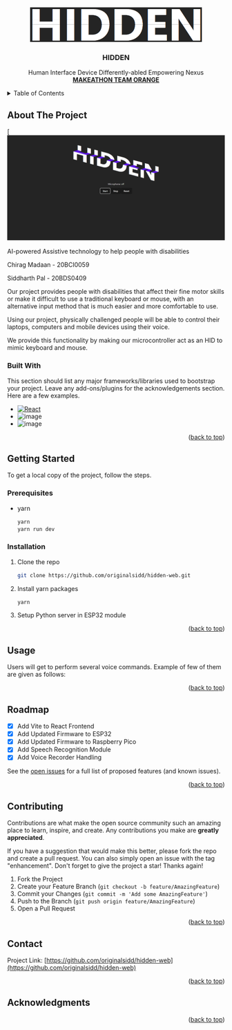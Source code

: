 <a name="readme-top"></a>

<!--
[![Contributors][contributors-shield]][contributors-url]
[![Forks][forks-shield]][forks-url]
[![Stargazers][stars-shield]][stars-url]
[![Issues][issues-shield]][issues-url]
[![MIT License][license-shield]][license-url]
[![LinkedIn][linkedin-shield]][linkedin-url] -->

<!-- PROJECT LOGO -->

<br />
<div align="center">
  <a href="https://github.com/originalsidd/hidden-web">
    <img src="public/logo.png" alt="Logo" height="80">
  </a>

  <h3 align="center">HIDDEN</h3>

  <p align="center">
    Human Interface Device Differently-abled Empowering Nexus
    <br />
    <a href="https://github.com/originalsidd/hidden-web"><strong>MAKEATHON
TEAM ORANGE</strong></a>
    <br />
  </p>
</div>

<!-- TABLE OF CONTENTS -->
<details>
  <summary>Table of Contents</summary>
  <ol>
    <li>
      <a href="#about-the-project">About The Project</a>
      <ul>
        <li><a href="#built-with">Built With</a></li>
      </ul>
    </li>
    <li>
      <a href="#getting-started">Getting Started</a>
      <ul>
        <li><a href="#prerequisites">Prerequisites</a></li>
        <li><a href="#installation">Installation</a></li>
      </ul>
    </li>
    <li><a href="#roadmap">Roadmap</a></li>
  </ol>
</details>

<!-- ABOUT THE PROJECT -->

## About The Project

[![Product Name Screen Shot][product-screenshot]

AI-powered Assistive technology to help people with disabilities

Chirag Madaan - 20BCI0059

Siddharth Pal - 20BDS0409

Our project provides people with disabilities that affect their fine motor skills or make it difficult to use a traditional keyboard or mouse, with an alternative input method that is much easier and more comfortable to use.

Using our project, physically challenged people will be able to control their laptops, computers and mobile devices using their voice.

We provide this functionality by making our microcontroller act as an HID to mimic keyboard and mouse.

### Built With

This section should list any major frameworks/libraries used to bootstrap your project. Leave any add-ons/plugins for the acknowledgements section. Here are a few examples.

-   [![React][react.js]][react-url]
-   ![image][vite-url]
-   ![image][python-url]

<p align="right">(<a href="#readme-top">back to top</a>)</p>

<!-- GETTING STARTED -->

## Getting Started

To get a local copy of the project, follow the steps.

### Prerequisites

-   yarn
    ```sh
    yarn
    yarn run dev
    ```

### Installation

1. Clone the repo
    ```sh
    git clone https://github.com/originalsidd/hidden-web.git
    ```
2. Install yarn packages
    ```sh
    yarn
    ```
3. Setup Python server in ESP32 module

<p align="right">(<a href="#readme-top">back to top</a>)</p>

<!-- USAGE EXAMPLES -->

## Usage

Users will get to perform several voice commands. Example of few of them are given as follows:

<p align="right">(<a href="#readme-top">back to top</a>)</p>

<!-- ROADMAP -->

## Roadmap

-   [x] Add Vite to React Frontend
-   [x] Add Updated Firmware to ESP32
-   [x] Add Updated Firmware to Raspberry Pico
-   [x] Add Speech Recognition Module
-   [x] Add Voice Recorder Handling

See the [open issues](https://github.com/othneildrew/Best-README-Template/issues) for a full list of proposed features (and known issues).

<p align="right">(<a href="#readme-top">back to top</a>)</p>

<!-- CONTRIBUTING -->

## Contributing

Contributions are what make the open source community such an amazing place to learn, inspire, and create. Any contributions you make are **greatly appreciated**.

If you have a suggestion that would make this better, please fork the repo and create a pull request. You can also simply open an issue with the tag "enhancement".
Don't forget to give the project a star! Thanks again!

1. Fork the Project
2. Create your Feature Branch (`git checkout -b feature/AmazingFeature`)
3. Commit your Changes (`git commit -m 'Add some AmazingFeature'`)
4. Push to the Branch (`git push origin feature/AmazingFeature`)
5. Open a Pull Request

<p align="right">(<a href="#readme-top">back to top</a>)</p>

<!-- LICENSE -->

## Contact

Project Link: [https://github.com/originalsidd/hidden-web](https://github.com/originalsidd/hidden-web)

<p align="right">(<a href="#readme-top">back to top</a>)</p>

<!-- ACKNOWLEDGMENTS -->

## Acknowledgments

<p align="right">(<a href="#readme-top">back to top</a>)</p>

<!-- MARKDOWN LINKS & IMAGES -->
<!-- https://www.markdownguide.org/basic-syntax/#reference-style-links -->

[product-screenshot]: public/pic.png
[next.js]: https://img.shields.io/badge/next.js-000000?style=for-the-badge&logo=nextdotjs&logoColor=white
[next-url]: https://nextjs.org/
[react.js]: https://img.shields.io/badge/React-20232A?style=for-the-badge&logo=react&logoColor=61DAFB
[react-url]: https://reactjs.org/
[vite-url]: https://img.shields.io/badge/Vite-B73BFE?style=for-the-badge&logo=vite&logoColor=FFD62E
[bootstrap-url]: https://getbootstrap.com
[python-url]: https://img.shields.io/badge/Python-FFD43B?style=for-the-badge&logo=python&logoColor=blue
